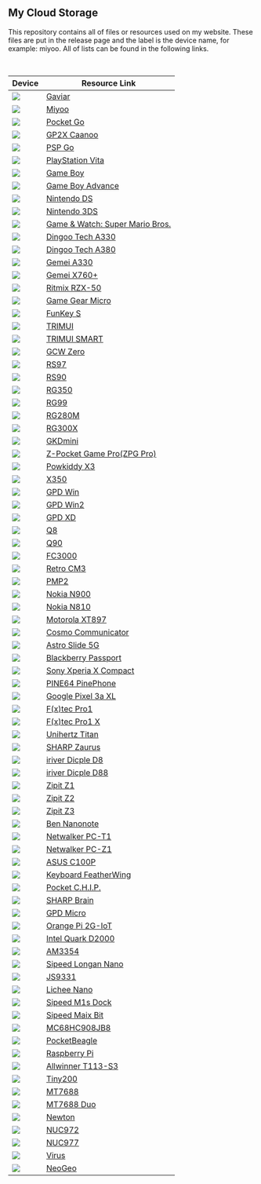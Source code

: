 ## My Cloud Storage
This repository contains all of files or resources used on my website. These files are put in the release page and the label is the device name, for example: miyoo. All of lists can be found in the following links.

&nbsp;

| Device | Resource Link |
| ------ | ------------- |
| ![](images/gaviar.jpg)  | [Gaviar](https://github.com/steward-fu/archives/releases/tag/f133) |
| ![](images/miyoo.jpg)  | [Miyoo](https://github.com/steward-fu/archives/releases/tag/miyoo) |
| ![](images/pocketgo.jpg)  | [Pocket Go](https://github.com/steward-fu/archives/releases/tag/pocketgo) |
| ![](images/caanoo.jpg)  | [GP2X Caanoo](https://github.com/steward-fu/archives/releases/tag/caanoo) |
| ![](images/pspgo.jpg)  | [PSP Go](https://github.com/steward-fu/archives/releases/tag/pspgo) |
| ![](images/psv2000.jpg)  | [PlayStation Vita](https://github.com/steward-fu/archives/releases/tag/psv) |
| ![](images/gb.jpg)  | [Game Boy](https://github.com/steward-fu/archives/releases/tag/gb) |
| ![](images/gba.jpg)  | [Game Boy Advance](https://github.com/steward-fu/archives/releases/tag/gba) |
| ![](images/ndsl.jpg)  | [Nintendo DS](https://github.com/steward-fu/archives/releases/tag/nds) |
| ![](images/3ds.jpg)  | [Nintendo 3DS](https://github.com/steward-fu/archives/releases/tag/3ds) |
| ![](images/gw.jpg)  | [Game & Watch: Super Mario Bros.](https://github.com/steward-fu/archives/releases/tag/gw) |
| ![](images/a330.jpg)  | [Dingoo Tech A330](https://github.com/steward-fu/archives/releases/tag/a330) |
| ![](images/a380.jpg)  | [Dingoo Tech A380](https://github.com/steward-fu/archives/releases/tag/a380) |
| ![](images/ga330.jpg)  | [Gemei A330](https://github.com/steward-fu/archives/releases/tag/ga330) |
| ![](images/x760p.jpg)  | [Gemei X760+](https://github.com/steward-fu/archives/releases/tag/x760p) |
| ![](images/rzx50.jpg)  | [Ritmix RZX-50](https://github.com/steward-fu/archives/releases/tag/rzx50) |
| ![](images/ggm.jpg)  | [Game Gear Micro](https://github.com/steward-fu/archives/releases/tag/ggm) |
| ![](images/funkeys.jpg)  | [FunKey S](https://github.com/steward-fu/archives/releases/tag/funkey-s) |
| ![](images/trimui.jpg)  | [TRIMUI](https://github.com/steward-fu/archives/releases/tag/trimui) |
| ![](images/trimui-smart.jpg)  | [TRIMUI SMART](https://github.com/steward-fu/archives/releases/tag/trimui-smart) |
| ![](images/gcw0.jpg)  | [GCW Zero](https://github.com/steward-fu/archives/releases/tag/gcw0) |
| ![](images/rs97.jpg)  | [RS97](https://github.com/steward-fu/archives/releases/tag/rs97) |
| ![](images/rs90.jpg)  | [RS90](https://github.com/steward-fu/archives/releases/tag/rs90) |
| ![](images/rg350.jpg)  | [RG350](https://github.com/steward-fu/archives/releases/tag/rg350) |
| ![](images/rg300.jpg)  | [RG99](https://github.com/steward-fu/archives/releases/tag/rg99) |
| ![](images/rg280m.jpg)  | [RG280M](https://github.com/steward-fu/archives/releases/tag/rg280m) |
| ![](images/rg300x.jpg)  | [RG300X](https://github.com/steward-fu/archives/releases/tag/rg300x) |
| ![](images/gkdmini.jpg)  | [GKDmini](https://github.com/steward-fu/archives/releases/tag/gkdmini) |
| ![](images/zpg-pro.jpg)  | [Z-Pocket Game Pro(ZPG Pro)](https://github.com/steward-fu/archives/releases/tag/zpg-pro) |
| ![](images/x3.jpg)  | [Powkiddy X3](https://github.com/steward-fu/archives/releases/tag/x3) |
| ![](images/x350.jpg)  | [X350](https://github.com/steward-fu/archives/releases/tag/x350) |
| ![](images/gpdwin.jpg)  | [GPD Win](https://github.com/steward-fu/archives/releases/tag/gpdwin) |
| ![](images/gpdwin2.jpg)  | [GPD Win2](https://github.com/steward-fu/archives/releases/tag/gpdwin2) |
| ![](images/gpdxd.jpg)  | [GPD XD](https://github.com/steward-fu/archives/releases/tag/gpdxd) |
| ![](images/q8.jpg)  | [Q8](https://github.com/steward-fu/archives/releases/tag/q8) |
| ![](images/q90.jpg)  | [Q90](https://github.com/steward-fu/archives/releases/tag/q90) |
| ![](images/fc3000.jpg)  | [FC3000](https://github.com/steward-fu/archives/releases/tag/fc3000) |
| ![](images/cm3.jpg)  | [Retro CM3](https://github.com/steward-fu/archives/releases/tag/retro-cm3) |
| ![](images/pmp2.jpg)  | [PMP2](https://github.com/steward-fu/archives/releases/tag/pmp-v) |
| ![](images/n900.jpg)  | [Nokia N900](https://github.com/steward-fu/archives/releases/tag/n900) |
| ![](images/n810.jpg)  | [Nokia N810](https://github.com/steward-fu/archives/releases/tag/n810) |
| ![](images/xt897.jpg)  | [Motorola XT897](https://github.com/steward-fu/archives/releases/tag/xt897) |
| ![](images/cosmo.jpg)  | [Cosmo Communicator](https://github.com/steward-fu/archives/releases/tag/cosmo) |
| ![](images/astro.jpg)  | [Astro Slide 5G](https://github.com/steward-fu/archives/releases/tag/astro-slide-5g) |
| ![](images/q30.jpg)  | [Blackberry Passport](https://github.com/steward-fu/archives/releases/tag/q30) |
| ![](images/f5321.jpg)  | [Sony Xperia X Compact](https://github.com/steward-fu/archives/releases/tag/f5321) |
| ![](images/pinephone.jpg)  | [PINE64 PinePhone](https://github.com/steward-fu/archives/releases/tag/pinephone) |
| ![](images/pixel3axl.jpg)  | [Google Pixel 3a XL](https://github.com/steward-fu/archives/releases/tag/pixel-3a-xl) |
| ![](images/pro1.jpg)  | [F(x)tec Pro1](https://github.com/steward-fu/archives/releases/tag/pro1) |
| ![](images/pro1x.jpg)  | [F(x)tec Pro1 X](https://github.com/steward-fu/archives/releases/tag/pro1-x) |
| ![](images/titan.jpg)  | [Unihertz Titan](https://github.com/steward-fu/archives/releases/tag/titan) |
| ![](images/c3200.jpg)  | [SHARP Zaurus](https://github.com/steward-fu/archives/releases/tag/zaurus) |
| ![](images/d8.jpg)  | [iriver Dicple D8](https://github.com/steward-fu/archives/releases/tag/d8) |
| ![](images/d88.jpg)  | [iriver Dicple D88](https://github.com/steward-fu/archives/releases/tag/d88) |
| ![](images/zipit1.jpg)  | [Zipit Z1](https://github.com/steward-fu/archives/releases/tag/zipit-z1) |
| ![](images/zipit2.jpg)  | [Zipit Z2](https://github.com/steward-fu/archives/releases/tag/zipit-z2) |
| ![](images/zipit3.jpg)  | [Zipit Z3](https://github.com/steward-fu/archives/releases/tag/zipit-z3) |
| ![](images/nanonote.jpg)  | [Ben Nanonote](https://github.com/steward-fu/archives/releases/tag/nanonote) |
| ![](images/pc-t1.jpg)  | [Netwalker PC-T1](https://github.com/steward-fu/archives/releases/tag/pc-t1) |
| ![](images/pc-z1.jpg)  | [Netwalker PC-Z1](https://github.com/steward-fu/archives/releases/tag/pc-z1) |
| ![](images/c100p.jpg)  | [ASUS C100P](https://github.com/steward-fu/archives/releases/tag/c100p) |
| ![](images/featherwing.jpg)  | [Keyboard FeatherWing](https://github.com/steward-fu/archives/releases/tag/featherwing) |
| ![](images/pocketchip.jpg)  | [Pocket C.H.I.P.](https://github.com/steward-fu/archives/releases/tag/pocketchip) |
| ![](images/pw-sh3.jpg)  | [SHARP Brain](https://github.com/steward-fu/archives/releases/tag/sharp-brain) |
| ![](images/micropc.jpg)  | [GPD Micro](https://github.com/steward-fu/archives/releases/tag/gpdmicro) |
| ![](images/2g-iot.jpg)  | [Orange Pi 2G-IoT](https://github.com/steward-fu/archives/releases/tag/2g-iot) |
| ![](images/d2000.jpg)  | [Intel Quark D2000](https://github.com/steward-fu/archives/releases/tag/d2000) |
| ![](images/cm3354.jpg)  | [AM3354](https://github.com/steward-fu/archives/releases/tag/cm3354h) |
| ![](images/gd32vf103.jpg)  | [Sipeed Longan Nano](https://github.com/steward-fu/archives/releases/tag/gd32vf103) |
| ![](images/js9331.jpg)  | [JS9331](https://github.com/steward-fu/archives/releases/tag/js9331) |
| ![](images/lichee-nano.jpg)  | [Lichee Nano](https://github.com/steward-fu/archives/releases/tag/lichee-nano) |
| ![](images/m1s-dock.jpg)  | [Sipeed M1s Dock](https://github.com/steward-fu/archives/releases/tag/m1s-dock) |
| ![](images/k210.jpg)  | [Sipeed Maix Bit](https://github.com/steward-fu/archives/releases/tag/maix-bit) |
| ![](images/mc68hc908jb8.jpg)  | [MC68HC908JB8](https://github.com/steward-fu/archives/releases/tag/mc68hc908jb8) |
| ![](images/pb.jpg)  | [PocketBeagle](https://github.com/steward-fu/archives/releases/tag/pocketbeagle) |
| ![](images/pi-b.jpg)  | [Raspberry Pi](https://github.com/steward-fu/archives/releases/tag/raspberrypi-1) |
| ![](images/t113-s3.jpg)  | [Allwinner T113-S3](https://github.com/steward-fu/archives/releases/tag/t113-s3) |
| ![](images/tiny200.jpg)  | [Tiny200](https://github.com/steward-fu/archives/releases/tag/tiny200) |
| ![](images/smart_mt7688.jpg)  | [MT7688](https://github.com/steward-fu/archives/releases/tag/mt7688) |
| ![](images/smart_mt7688.jpg)  | [MT7688 Duo](https://github.com/steward-fu/archives/releases/tag/mt7688-duo) |
| ![](images/newton.jpg)  | [Newton](https://github.com/steward-fu/archives/releases/tag/newton) |
| ![](images/nuc972.jpg)  | [NUC972](https://github.com/steward-fu/archives/releases/tag/nuc972) |
| ![](images/nuc977.jpg)  | [NUC977](https://github.com/steward-fu/archives/releases/tag/nuc977) |
| ![](images/virus.jpg)  | [Virus](https://github.com/steward-fu/archives/releases/tag/hack) |
| ![](images/neogeo.jpg)  | [NeoGeo](https://github.com/steward-fu/archives/releases/tag/neogeo) |
